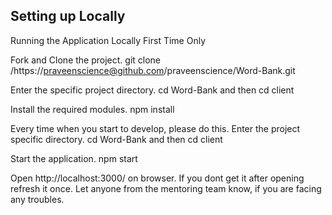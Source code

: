 ## Setting up Locally
Running the Application Locally
First Time Only

Fork and Clone the project.
     git clone /https://praveenscience@github.com/praveenscience/Word-Bank.git

Enter the specific project directory.
      cd Word-Bank and then cd  client

Install the required modules.
      npm install

Every time when you start to develop, please do this.
Enter the project specific directory.
      cd Word-Bank and then cd client

Start the application.
      npm start

Open http://localhost:3000/ on browser. If you dont get it after opening refresh it once. 
Let anyone from the mentoring team know, if you are facing any troubles.
